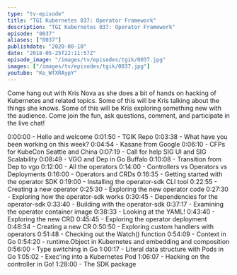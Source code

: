 ```yaml
---
type: "tv-episode"
title: "TGI Kubernetes 037: Operator Framework"
description: "TGI Kubernetes 037: Operator Framework"
episode: "0037"
aliases: ["0037"]
publishdate: "2020-08-10"
date: "2018-05-25T22:11:57Z"
episode_image: "/images/tv/episodes/tgik/0037.jpg"
images: ["/images/tv/episodes/tgik/0037.jpg"]
youtube: "Ko_WfXRAypY"
---
```


Come hang out with Kris Nova as she does a bit of hands on hacking of Kubernetes and related topics. Some of this will be Kris talking about the things she knows. Some of this will be Kris exploring something new with the audience. Come join the fun, ask questions, comment, and participate in the live chat!


0:00:00 - Hello and welcome
0:01:50 - TGIK Repo
0:03:38 - What have you been working on this week?
0:04:54 - Kasane from Google 
0:06:10 - CFPs for KubeCon Seattle and China
0:07:19 - Call for help SIG UI and SIG Scalability
0:08:49 - VGO and Dep in Go Buffalo 
0:10:08 - Transition from Dep to vgo 
0:12:00 - All the operators 
0:14:00 - Controllers vs Operators vs Deployments 
0:16:00 - Operators and CRDs
0:16:35 - Getting started with the operator SDK
0:19:00 - Installing the operator-sdk CLI tool
0:22:55 - Creating a new operator 
0:25:30 - Exploring the new operator code
0:27:30 - Exploring how the operator-sdk works
0:30:45 - Dependencies for the operator-sdk
0:33:40 - Building with the operator-sdk
0:37:17 - Examining the operator container image
0:38:33 - Looking at the YAML!
0:43:40 - Exploring the new CRD
0:45:45 - Exploring the operator deployment
0:48:34 - Creating a new CR
0:50:50 - Exploring custom handlers with operators
0:51:48 - Checking out the Watch() function
0:54:09 - Context in Go
0:54:20 - runtime.Object in Kubernetes and embedding and composition 
0:56:00 - Type switching in Go
1:00:17 - Literal data structure with Pods in Go
1:05:02 - Exec&#39;ing into a Kubernetes Pod
1:06:07 - Hacking on the controller in Go!
1:28:00 - The SDK package

